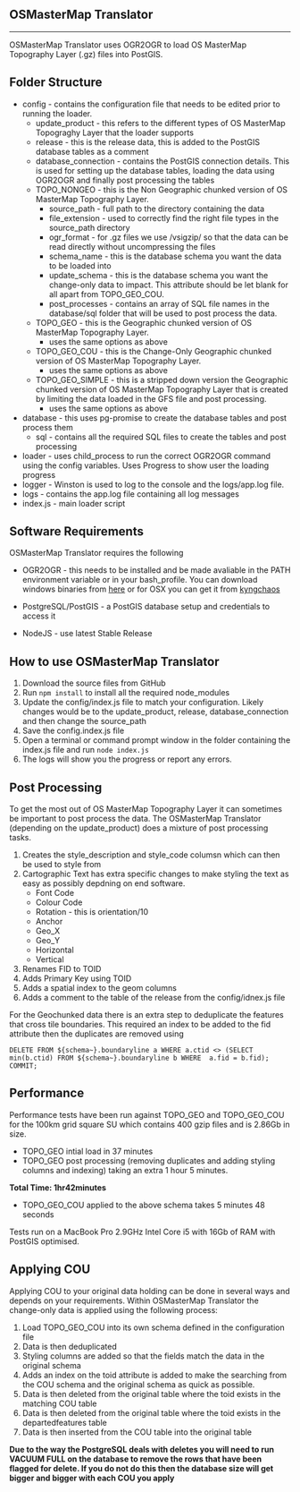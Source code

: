 OSMasterMap Translator
--------------------
--------------------

OSMasterMap Translator uses OGR2OGR to load OS MasterMap Topography Layer (.gz) files into PostGIS.


Folder Structure
----------------

* config - contains the configuration file that needs to be edited prior to running the loader.
    * update_product - this refers to the different types of OS MasterMap Topograghy Layer that the loader supports
    * release - this is the release data, this is added to the PostGIS database tables as a comment
    * database_connection - contains the PostGIS connection details. This is used for setting up the database tables, loading the data using OGR2OGR and finally post processing the tables
    * TOPO_NONGEO - this is the Non Geographic chunked version of OS MasterMap Topography Layer.
        * source_path - full path to the directory containing the data
        * file_extension - used to correctly find the right file types in the source_path directory
        * ogr_format - for .gz files we use /vsigzip/ so that the data can be read directly without uncompressing the files
        * schema_name - this is the database schema you want the data to be loaded into
        * update_schema - this is the database schema you want the change-only data to impact. This attribute should be let blank for all apart from TOPO_GEO_COU.
        * post_processes - contains an array of SQL file names in the database/sql folder that will be used to post process the data. 
    * TOPO_GEO - this is the Geographic chunked version of OS MasterMap Topography Layer.
        * uses the same options as above 
    * TOPO_GEO_COU - this is the Change-Only Geographic chunked version of OS MasterMap Topography Layer.
        * uses the same options as above 
    * TOPO_GEO_SIMPLE - this is a stripped down version the Geographic chunked version of OS MasterMap Topography Layer that is created by limiting the data loaded in the GFS file and post processing.
        * uses the same options as above 
* database - this uses pg-promise to create the database tables and post process them
    * sql - contains all the required SQL files to create the tables and post processing
* loader - uses child_process to run the correct OGR2OGR command using the config variables. Uses Progress to show user the loading progress
* logger - Winston is used to log to the console and the logs/app.log file. 
* logs - contains the app.log file containing all log messages
* index.js - main loader script

Software Requirements
----------------------

OSMasterMap Translator requires the following

* OGR2OGR - this needs to be installed and be made avaliable in the PATH environment variable or in your bash_profile. You can download windows binaries from [here](https://www.gisinternals.com/) or for OSX you can get it from [kyngchaos](http://www.kyngchaos.com/software/frameworks)

* PostgreSQL/PostGIS - a PostGIS database setup and credentials to access it

* NodeJS - use latest Stable Release 

How to use OSMasterMap Translator
-----------------------------------

1. Download the source files from GitHub
2. Run ```npm install``` to install all the required node_modules
3. Update the config/index.js file to match your configuration. Likely changes would be to the update_product, release, database_connection and then change the source_path
4. Save the config.index.js file
5. Open a terminal or command prompt window in the folder containing the index.js file and run ```node index.js```
6. The logs will show you the progress or report any errors.

Post Processing
----------------

To get the most out of OS MasterMap Topography Layer it can sometimes be important to post process the data. The OSMasterMap Translator (depending on the update_product) does a mixture of post processing tasks.

1. Creates the style_description and style_code columsn which can then be used to style from
2. Cartographic Text has extra specific changes to make styling the text as easy as possibly depdning on end software.
    * Font Code
    * Colour Code
    * Rotation - this is orientation/10
    * Anchor
    * Geo_X
    * Geo_Y
    * Horizontal
    * Vertical
3. Renames FID to TOID
4. Adds Primary Key using TOID
5. Adds a spatial index to the geom columns
6. Adds a comment to the table of the release from the config/idnex.js file

For the Geochunked data there is an extra step to deduplicate the features that cross tile boundaries. This required an index to be added to the fid attribute then the duplicates are removed using 

```
DELETE FROM ${schema~}.boundaryline a WHERE a.ctid <> (SELECT min(b.ctid) FROM ${schema~}.boundaryline b WHERE  a.fid = b.fid);
COMMIT;
```

Performance
-----------

Performance tests have been run against TOPO_GEO and TOPO_GEO_COU for the 100km grid square SU which contains 400 gzip files and is 2.86Gb in size.

* TOPO_GEO intial load in 37 minutes 
* TOPO_GEO post processing (removing duplicates and adding styling columns and indexing) taking an extra 1 hour 5 minutes. 

**Total Time: 1hr42minutes**

* TOPO_GEO_COU applied to the above schema takes 5 minutes 48 seconds

Tests run on a MacBook Pro 2.9GHz Intel Core i5 with 16Gb of RAM with PostGIS optimised.

Applying COU
-------------

Applying COU to your original data holding can be done in several ways and depends on your requirements. Within OSMasterMap Translator the change-only data is applied using the following process:

1. Load TOPO_GEO_COU into its own schema defined in the configuration file
2. Data is then deduplicated
3. Styling columns are added so that the fields match the data in the original schema
4. Adds an index on the toid attribute is added to make the searching from the COU schema and the original schema as quick as possible.
5. Data is then deleted from the original table where the toid exists in the matching COU table
6. Data is then deleted from the original table where the toid exists in the departedfeatures table
7. Data is then inserted from the COU table into the original table

**Due to the way the PostgreSQL deals with deletes you will need to run VACUUM FULL on the database to remove the rows that have been flagged for delete. If you do not do this then the database size will get bigger and bigger with each COU you apply**







